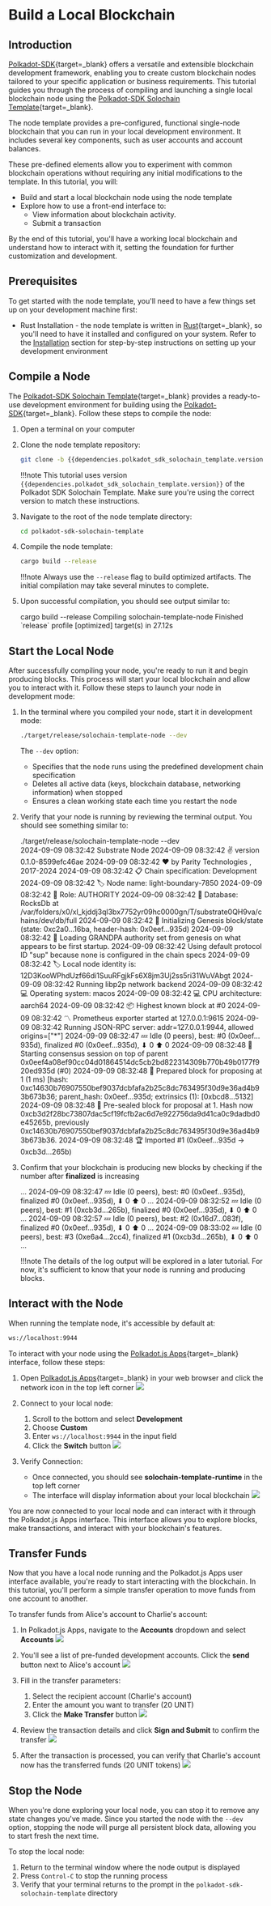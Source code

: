 # Build a Local Blockchain

## Introduction

[Polkadot-SDK](https://github.com/paritytech/polkadot-sdk){target=\_blank} offers a versatile and extensible blockchain development framework, enabling you to create custom blockchain nodes tailored to your specific application or business requirements. This tutorial guides you through the process of compiling and launching a single local blockchain node using the [Polkadot-SDK Solochain Template](https://github.com/paritytech/polkadot-sdk-solochain-template){target=\_blank}.

The node template provides a pre-configured, functional single-node blockchain that you can run in your local development environment. It includes several key components, such as user accounts and account balances.

These pre-defined elements allow you to experiment with common blockchain operations without requiring any initial modifications to the template.
In this tutorial, you will:

- Build and start a local blockchain node using the node template
- Explore how to use a front-end interface to:
    - View information about blockchain activity.
    - Submit a transaction

By the end of this tutorial, you'll have a working local blockchain and understand how to interact with it, setting the foundation for further customization and development.

## Prerequisites

To get started with the node template, you'll need to have a few things set up on your development machine first:

- Rust Installation - the node template is written in [Rust](https://www.rust-lang.org/){target=\_blank}, so you'll need to have it installed and configured on your system. Refer to the [Installation]() section for step-by-step instructions on setting up your development environment

## Compile a Node 

The [Polkadot-SDK Solochain Template](https://github.com/paritytech/polkadot-sdk-solochain-template){target=\_blank} provides a ready-to-use development environment for building using the [Polkadot-SDK](https://github.com/paritytech/polkadot-sdk){target=\_blank}. Follow these steps to compile the node:

1. Open a terminal on your computer

2. Clone the node template repository:
    ```bash
    git clone -b {{dependencies.polkadot_sdk_solochain_template.version}} {{dependencies.polkadot_sdk_solochain_template.repository_url}}
    ```

    !!!note
        This tutorial uses version `{{dependencies.polkadot_sdk_solochain_template.version}}` of the Polkadot SDK Solochain Template. Make sure you're using the correct version to match these instructions.

3. Navigate to the root of the node template directory:
    ```bash
    cd polkadot-sdk-solochain-template
    ```

4. Compile the node template:
    ```bash
    cargo build --release
    ```

    !!!note
        Always use the `--release` flag to build optimized artifacts. The initial compilation may take several minutes to complete.

5. Upon successful compilation, you should see output similar to:
    <div id="termynal" data-termynal>
    <span data-ty="input"><span class="file-path"></span>cargo build --release</span>
	<span data-ty>Compiling solochain-template-node</span>
	<span data-ty>Finished `release` profile [optimized] target(s) in 27.12s</span>
</div>

## Start the Local Node

After successfully compiling your node, you're ready to run it and begin producing blocks. This process will start your local blockchain and allow you to interact with it. Follow these steps to launch your node in development mode:

1. In the terminal where you compiled your node, start it in development mode:
    ```bash
    ./target/release/solochain-template-node --dev
    ```
    The `--dev` option:
    - Specifies that the node runs using the predefined development chain specification
    - Deletes all active data (keys, blockchain database, networking information) when stopped
    - Ensures a clean working state each time you restart the node

2. Verify that your node is running by reviewing the terminal output. You should see something similar to:
    <div id='termynal' data-termynal>
        <span data-ty='input'><span class='file-path'></span>./target/release/solochain-template-node --dev</span>
        <br>
        <span data-ty>2024-09-09 08:32:42 Substrate Node</span>
        <span data-ty>2024-09-09 08:32:42 ✌️  version 0.1.0-8599efc46ae</span>
        <span data-ty>2024-09-09 08:32:42 ❤️  by Parity Technologies <admin@parity.io>, 2017-2024</span>
        <span data-ty>2024-09-09 08:32:42 📋 Chain specification: Development</span>
        <span data-ty>2024-09-09 08:32:42 🏷  Node name: light-boundary-7850</span>
        <span data-ty>2024-09-09 08:32:42 👤 Role: AUTHORITY</span>
        <span data-ty>2024-09-09 08:32:42 💾 Database: RocksDb at /var/folders/x0/xl_kjddj3ql3bx7752yr09hc0000gn/T/substrate0QH9va/chains/dev/db/full</span>
        <span data-ty>2024-09-09 08:32:42 🔨 Initializing Genesis block/state (state: 0xc2a0…16ba, header-hash: 0x0eef…935d)</span>
        <span data-ty>2024-09-09 08:32:42 👴 Loading GRANDPA authority set from genesis on what appears to be first startup.</span>
        <span data-ty>2024-09-09 08:32:42 Using default protocol ID "sup" because none is configured in the chain specs</span>
        <span data-ty>2024-09-09 08:32:42 🏷  Local node identity is: 12D3KooWPhdUzf66di1SuuRFgjkFs6X8jm3Uj2ss5ri31WuVAbgt</span>
        <span data-ty>2024-09-09 08:32:42 Running libp2p network backend</span>
        <span data-ty>2024-09-09 08:32:42 💻 Operating system: macos</span>
        <span data-ty>2024-09-09 08:32:42 💻 CPU architecture: aarch64</span>
        <span data-ty>2024-09-09 08:32:42 📦 Highest known block at #0</span>
        <span data-ty>2024-09-09 08:32:42 〽️ Prometheus exporter started at 127.0.0.1:9615</span>
        <span data-ty>2024-09-09 08:32:42 Running JSON-RPC server: addr=127.0.0.1:9944, allowed origins=["*"]</span>
        <span data-ty>2024-09-09 08:32:47 💤 Idle (0 peers), best: #0 (0x0eef…935d), finalized #0 (0x0eef…935d), ⬇ 0 ⬆ 0</span>
        <span data-ty>2024-09-09 08:32:48 🙌 Starting consensus session on top of parent 0x0eef4a08ef90cc04d01864514dc5cb2bd822314309b770b49b0177f920ed935d (#0)</span>
        <span data-ty>2024-09-09 08:32:48 🎁 Prepared block for proposing at 1 (1 ms) [hash: 0xc14630b76907550bef9037dcbfafa2b25c8dc763495f30d9e36ad4b93b673b36; parent_hash: 0x0eef…935d; extrinsics (1): [0xbcd8…5132]</span>
        <span data-ty>2024-09-09 08:32:48 🔖 Pre-sealed block for proposal at 1. Hash now 0xcb3d2f28bc73807dac5cf19fcfb2ac6d7e922756da9d41ca0c9dadbd0e45265b, previously 0xc14630b76907550bef9037dcbfafa2b25c8dc763495f30d9e36ad4b93b673b36.</span>
        <span data-ty>2024-09-09 08:32:48 🏆 Imported #1 (0x0eef…935d → 0xcb3d…265b)</span>
    </div>

3. Confirm that your blockchain is producing new blocks by checking if the number after **finalized** is increasing
    <div id='termynal' data-termynal>
        <span data-ty>...</span>
        <span data-ty>2024-09-09 08:32:47 💤 Idle (0 peers), best: #0 (0x0eef…935d), finalized #0 (0x0eef…935d), ⬇ 0 ⬆ 0</span>
        <span data-ty>...</span>
        <span data-ty>2024-09-09 08:32:52 💤 Idle (0 peers), best: #1 (0xcb3d…265b), finalized #0 (0x0eef…935d), ⬇ 0 ⬆ 0</span>
        <span data-ty>...</span>
        <span data-ty>2024-09-09 08:32:57 💤 Idle (0 peers), best: #2 (0x16d7…083f), finalized #0 (0x0eef…935d), ⬇ 0 ⬆ 0</span>
        <span data-ty>...</span>
        <span data-ty>2024-09-09 08:33:02 💤 Idle (0 peers), best: #3 (0xe6a4…2cc4), finalized #1 (0xcb3d…265b), ⬇ 0 ⬆ 0</span>
        <span data-ty>...</span>
    </div>

    !!!note
        The details of the log output will be explored in a later tutorial. For now, it's sufficient to know that your node is running and producing blocks.

## Interact with the Node

When running the template node, it's accessible by default at:

```bash
ws://localhost:9944
```
To interact with your node using the [Polkadot.js Apps](https://polkadot.js.org/apps/#/explorer){target=\_blank} interface, follow these steps:

1. Open [Polkadot.js Apps](https://polkadot.js.org/apps/#/explorer){target=\_blank} in your web browser and click the network icon in the top left corner
    ![](/images/tutorials/polkadot-sdk/build-a-blockchain/build-a-local-blockchain/build-a-local-blockchain-1.webp)

2. Connect to your local node:
    1. Scroll to the bottom and select **Development**
    2. Choose **Custom**
    3. Enter `ws://localhost:9944` in the input field
    4. Click the **Switch** button
    ![](/images/tutorials/polkadot-sdk/build-a-blockchain/build-a-local-blockchain/build-a-local-blockchain-2.webp)

3. Verify Connection:
    - Once connected, you should see **solochain-template-runtime** in the top left corner
    - The interface will display information about your local blockchain
    ![](/images/tutorials/polkadot-sdk/build-a-blockchain/build-a-local-blockchain/build-a-local-blockchain-3.webp)

You are now connected to your local node and can interact with it through the Polkadot.js Apps interface. This interface allows you to explore blocks, make transactions, and interact with your blockchain's features.

## Transfer Funds

Now that you have a local node running and the Polkadot.js Apps user interface available, you're ready to start interacting with the blockchain. In this tutorial, you'll perform a simple transfer operation to move funds from one account to another.

To transfer funds from Alice's account to Charlie's account:

1. In Polkadot.js Apps, navigate to the **Accounts** dropdown and select **Accounts**
    ![](/images/tutorials/polkadot-sdk/build-a-blockchain/build-a-local-blockchain/build-a-local-blockchain-4.webp)

2. You'll see a list of pre-funded development accounts. Click the **send** button next to Alice's account
    ![](/images/tutorials/polkadot-sdk/build-a-blockchain/build-a-local-blockchain/build-a-local-blockchain-5.webp)

3. Fill in the transfer parameters:
    1. Select the recipient account (Charlie's account)
    2. Enter the amount you want to transfer (20 UNIT)
    3. Click the **Make Transfer** button
    ![](/images/tutorials/polkadot-sdk/build-a-blockchain/build-a-local-blockchain/build-a-local-blockchain-6.webp)

4. Review the transaction details and click **Sign and Submit** to confirm the transfer
    ![](/images/tutorials/polkadot-sdk/build-a-blockchain/build-a-local-blockchain/build-a-local-blockchain-7.webp)

5. After the transaction is processed, you can verify that Charlie's account now has the transferred funds (20 UNIT tokens)
    ![](/images/tutorials/polkadot-sdk/build-a-blockchain/build-a-local-blockchain/build-a-local-blockchain-8.webp)

## Stop the Node

When you're done exploring your local node, you can stop it to remove any state changes you've made. Since you started the node with the `--dev` option, stopping the node will purge all persistent block data, allowing you to start fresh the next time.

To stop the local node:

1. Return to the terminal window where the node output is displayed
2. Press `Control-C` to stop the running process
3. Verify that your terminal returns to the prompt in the `polkadot-sdk-solochain-template` directory